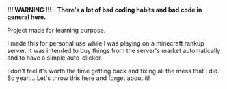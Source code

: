 **!!! WARNING !!! - There's a lot of bad coding habits and bad code in general here.**


Project made for learning purpose.

I made this for personal use while I was playing on a minecraft rankup server. It was intended to buy things from the server's market automatically and to have a simple auto-clicker.

I don't feel it's worth the time getting back and fixing all the mess that I did. So yeah... Let's throw this here and forget about it!
